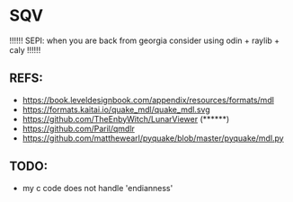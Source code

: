 # SQV

!!!!!!
SEPI: when you are back from georgia
consider using odin + raylib + caly
!!!!!!

## REFS:

- https://book.leveldesignbook.com/appendix/resources/formats/mdl
- https://formats.kaitai.io/quake_mdl/quake_mdl.svg
- https://github.com/TheEnbyWitch/LunarViewer (******)
- https://github.com/Paril/qmdlr
- https://github.com/matthewearl/pyquake/blob/master/pyquake/mdl.py

## TODO:

- my c code does not handle 'endianness'
